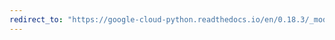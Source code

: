 ```yaml
---
redirect_to: "https://google-cloud-python.readthedocs.io/en/0.18.3/_modules/gcloud/bigtable/cluster.html"
---
```

